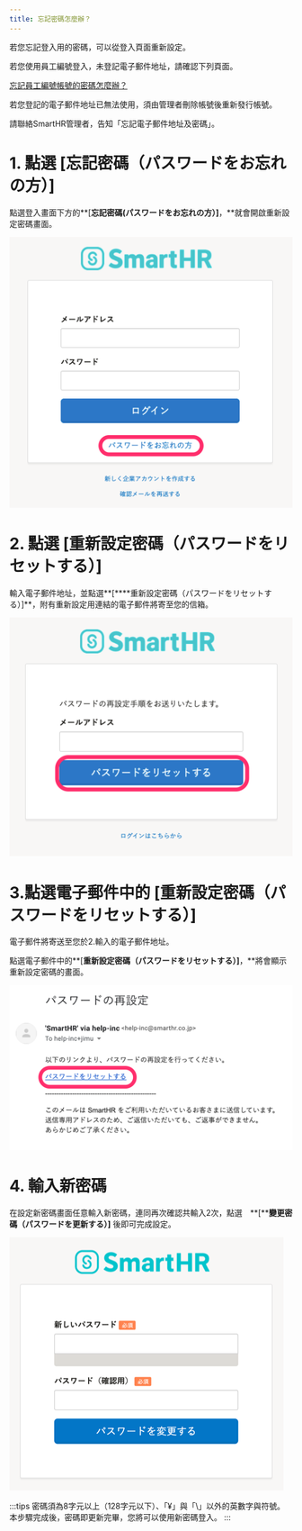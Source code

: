 ```yaml
---
title: 忘記密碼怎麼辦？
---
```

若您忘記登入用的密碼，可以從登入頁面重新設定。

若您使用員工編號登入，未登記電子郵件地址，請確認下列頁面。

[忘記員工編號帳號的密碼怎麼辦？](https://knowledge.smarthr.jp/hc/ja/articles/360026104374)

若您登記的電子郵件地址已無法使用，須由管理者刪除帳號後重新發行帳號。

請聯絡SmartHR管理者，告知「忘記電子郵件地址及密碼」。

# 1\. 點選 \[忘記密碼（パスワードをお忘れの方）\]

點選登入畫面下方的**\[****忘記密碼(パスワードをお忘れの方）\]****，**就會開啟重新設定密碼畫面。

![](./pass_forget_01.png)

# 2\. 點選 \[重新設定密碼（パスワードをリセットする）\]

輸入電子郵件地址，並點選**\[****重新設定密碼（パスワードをリセットする）\]**，附有重新設定用連結的電子郵件將寄至您的信箱。

![](./pass_forget_02.png)

# 3.點選電子郵件中的 \[重新設定密碼（パスワードをリセットする）\]

電子郵件將寄送至您於2.輸入的電子郵件地址。

點選電子郵件中的**\[****重新設定密碼（パスワードをリセットする）\]****，**將會顯示重新設定密碼的畫面。

![](./pass_forget_03.png)

# 4\. 輸入新密碼

在設定新密碼畫面任意輸入新密碼，連同再次確認共輸入2次，點選　**\[****變更密碼（パスワードを更新する）\]** 後即可完成設定。

![](./pass_forget_04.png)

:::tips
密碼須為8字元以上（128字元以下）、「¥」與「\\」以外的英數字與符號。
本步驟完成後，密碼即更新完畢，您將可以使用新密碼登入。
:::
